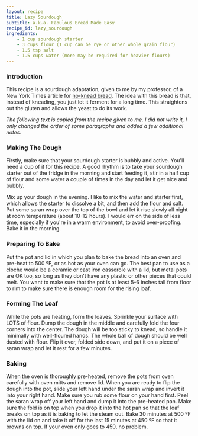 ```yaml
---
layout: recipe
title: Lazy Sourdough
subtitle: a.k.a. Fabulous Bread Made Easy
recipe_id: lazy_sourdough
ingredients:
    - 1 cup sourdough starter
    - 3 cups flour (1 cup can be rye or other whole grain flour)
    - 1.5 tsp salt
    - 1.5 cups water (more may be required for heavier flours)
---
```


### Introduction

This recipe is a sourdough adaptation, given to me by my professor, of a New York Times article for [no-knead bread](https://cooking.nytimes.com/recipes/11376-no-knead-bread). The idea with this bread is that, instead of kneading, you just let it ferment for a long time. This straightens out the gluten and allows the yeast to do its work.

*The following text is copied from the recipe given to me. I did not write it, I only changed the order of some paragraphs and added a few additional notes.*
### Making The Dough

Firstly, make sure that your sourdough starter is bubbly and active. You'll need a cup of it for this recipe. A good rhythm is to take your sourdough starter out of the fridge in the morning and start feeding it, stir in a half cup of flour and some water a couple of times in the day and let it get nice and bubbly. 

Mix up your dough in the evening. I like to mix the water and starter first, which allows the starter to dissolve a bit, and then add the flour and salt. Put some saran wrap over the top of the bowl and let it rise slowly all night at room temperature (about 10-12 hours). I would err on the side of less time, especially if you're in a warm environment, to avoid over-proofing. Bake it in the morning.

### Preparing To Bake

Put the pot and lid in which you plan to bake the bread into an oven and pre-heat to 500 ºF, or as hot as your oven can go. The best pan to use as a cloche would be a ceramic or cast iron casserole with a lid, but metal pots are OK too, so long as they don't have any plastic or other pieces that could melt. You want to make sure that the pot is at least 5-6 inches tall from floor to rim to make sure there is enough room for the rising loaf.

### Forming The Loaf

While the pots are heating, form the loaves. Sprinkle your surface with LOTS of flour. Dump the dough in the middle and carefully fold the four corners into the center. The dough will be too sticky to knead, so handle it minimally with well-floured hands. The whole ball of dough should be well dusted with flour. Flip it over, folded side down, and put it on a piece of saran wrap and let it rest for a few minutes.

### Baking

When the oven is thoroughly pre-heated, remove the pots from oven carefully with oven mitts and remove lid. When you are ready to flip the dough into the pot, slide your left hand under the saran wrap and invert it into your right hand. Make sure you rub some flour on your hand first. Peel the saran wrap off your left hand and dump it into the pre-heated pan. Make sure the fold is on top when you drop it into the hot pan so that the loaf breaks on top as it is baking to let the steam out.  Bake 30 minutes at 500 ºF with the lid on and take it off for the last 15 minutes at 450 ºF so that it browns on top. If your oven only goes to 450, no problem.
